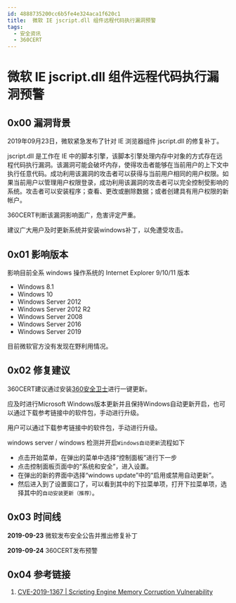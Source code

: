 ```yaml
---
id: 4888735200cc6b5fe4e324aca1f620c1
title:  微软 IE jscript.dll 组件远程代码执行漏洞预警
tags: 
  - 安全资讯
  - 360CERT
---
```


#  微软 IE jscript.dll 组件远程代码执行漏洞预警

0x00 漏洞背景
---------


2019年09月23日，微软紧急发布了针对 IE 浏览器组件 jscript.dll 的修复补丁。


jscript.dll 是工作在 IE 中的脚本引擎，该脚本引擎处理内存中对象的方式存在远程代码执行漏洞。该漏洞可能会破坏内存，使得攻击者能够在当前用户的上下文中执行任意代码。成功利用该漏洞的攻击者可以获得与当前用户相同的用户权限。如果当前用户以管理用户权限登录，成功利用该漏洞的攻击者可以完全控制受影响的系统。攻击者可以安装程序；查看、更改或删除数据；或者创建具有用户权限的新帐户。


360CERT判断该漏洞影响面广，危害评定严重。


建议广大用户及时更新系统并安装windows补丁，以免遭受攻击。


0x01 影响版本
---------


影响目前全系 windows 操作系统的 Internet Explorer 9/10/11 版本


* Windows 8.1
* Windows 10
* Windows Server 2012
* Windows Server 2012 R2
* Windows Server 2008
* Windows Server 2016
* Windows Server 2019


目前微软官方没有发现在野利用情况。


0x02 修复建议
---------


360CERT建议通过安装[360安全卫士](http://weishi.360.cn)进行一键更新。


应及时进行Microsoft Windows版本更新并且保持Windows自动更新开启，也可以通过下载参考链接中的软件包，手动进行升级。


用户可以通过下载参考链接中的软件包，手动进行升级。


windows server / windows 检测并开启`Windows自动更新`流程如下


* 点击开始菜单，在弹出的菜单中选择“控制面板”进行下一步
* 点击控制面板页面中的“系统和安全”，进入设置。
* 在弹出的新的界面中选择“windows update”中的“启用或禁用自动更新”。
* 然后进入到了设置窗口了，可以看到其中的下拉菜单项，打开下拉菜单项，选择其中的`自动安装更新（推荐）`。


0x03 时间线
--------


**2019-09-23** 微软发布安全公告并推出修复补丁


**2019-09-24** 360CERT发布预警


0x04 参考链接
---------


1. [CVE-2019-1367 | Scripting Engine Memory Corruption Vulnerability](https://portal.msrc.microsoft.com/en-US/security-guidance/advisory/CVE-2019-1367)


